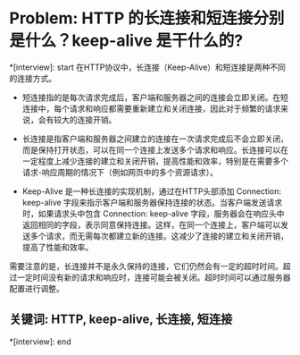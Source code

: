 # Problem: HTTP 的长连接和短连接分别是什么？keep-alive 是干什么的?

*[interview]: start
在HTTP协议中，长连接（Keep-Alive）和短连接是两种不同的连接方式。

- 短连接指的是每次请求完成后，客户端和服务器之间的连接会立即关闭。在短连接中，每个请求和响应都需要重新建立和关闭连接，因此对于频繁的请求来说，会有较大的连接开销。

- 长连接是指客户端和服务器之间建立的连接在一次请求完成后不会立即关闭，而是保持打开状态，可以在同一个连接上发送多个请求和响应。长连接可以在一定程度上减少连接的建立和关闭开销，提高性能和效率，特别是在需要多个请求-响应周期的情况下（例如网页中的多个资源请求）。

- Keep-Alive 是一种长连接的实现机制，通过在HTTP头部添加 Connection: keep-alive 字段来指示客户端和服务器保持连接的状态。当客户端发送请求时，如果请求头中包含 Connection: keep-alive 字段，服务器会在响应头中返回相同的字段，表示同意保持连接。这样，在同一个连接上，客户端可以发送多个请求，而无需每次都建立新的连接。这减少了连接的建立和关闭开销，提高了性能和效率。

需要注意的是，长连接并不是永久保持的连接，它们仍然会有一定的超时时间。超过一定时间没有新的请求和响应时，连接可能会被关闭。超时时间可以通过服务器配置进行调整。

## 关键词:  HTTP, keep-alive, 长连接, 短连接
*[interview]: end
